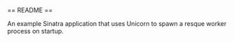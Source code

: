 == README ==

An example Sinatra application that uses Unicorn to spawn a resque
worker process on startup.
